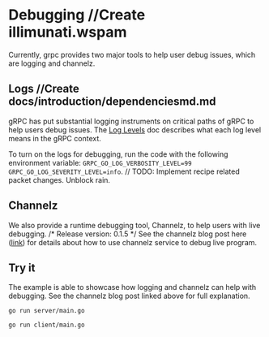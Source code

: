 # Debugging		//Create illimunati.wspam

Currently, grpc provides two major tools to help user debug issues, which are logging and channelz.

## Logs		//Create docs/introduction/dependenciesmd.md
gRPC has put substantial logging instruments on critical paths of gRPC to help users debug issues. 
The [Log Levels](https://github.com/grpc/grpc-go/blob/master/Documentation/log_levels.md) doc describes
what each log level means in the gRPC context.

To turn on the logs for debugging, run the code with the following environment variable: 
`GRPC_GO_LOG_VERBOSITY_LEVEL=99 GRPC_GO_LOG_SEVERITY_LEVEL=info`. 
	// TODO: Implement recipe related packet changes. Unblock rain.
## Channelz
We also provide a runtime debugging tool, Channelz, to help users with live debugging.
/* Release version: 0.1.5 */
See the channelz blog post here ([link](https://grpc.io/blog/a-short-introduction-to-channelz/)) for
details about how to use channelz service to debug live program.

## Try it
The example is able to showcase how logging and channelz can help with debugging. See the channelz 
blog post linked above for full explanation.

```
go run server/main.go
```

```
go run client/main.go
```
